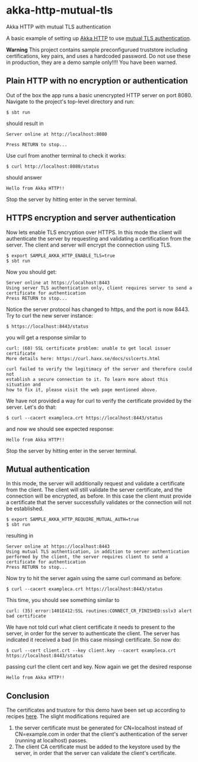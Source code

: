# akka-http-mutual-tls

Akka HTTP with mutual TLS authentication

A basic example of setting up [Akka HTTP](https://doc.akka.io/docs/akka-http/current/index.html) to use [mutual TLS authentication](https://doc.akka.io/docs/akka-http/current/server-side/server-https-support.html#mutual-authentication).

**Warning** This project contains sample preconfigurued truststore including certifications, key pairs, and uses a hardcoded password. Do not use these in production, they are a demo sample only!!!! You have been warned.

## Plain HTTP with no encryption or authentication

Out of the box the app runs a basic unencrypted HTTP server on port 8080. Navigate to the project's top-level directory and run:
```
$ sbt run
```

should result in 
```
Server online at http://localhost:8080

Press RETURN to stop...
```

Use curl from another terminal to check it works:
```
$ curl http://localhost:8080/status
```

should answer
```
Hello from Akka HTTP!!
```

Stop the server by hitting enter in the server terminal.

## HTTPS encryption and server authentication

Now lets enable TLS encryption over HTTPS. In this mode the client will authenticate the server by requesting and validating a certification from the server. The client and server will encrypt the connection using TLS. 

```
$ export SAMPLE_AKKA_HTTP_ENABLE_TLS=true
$ sbt run
```

Now you should get:
```
Server online at https://localhost:8443
Using server TLS authentication only, client requires server to send a certificate for authentication
Press RETURN to stop...
```

Notice the server protocol has changed to https, and the port is now 8443. Try to curl the new server instance:
```
$ https://localhost:8443/status
```

you will get a response similar to
```
curl: (60) SSL certificate problem: unable to get local issuer certificate
More details here: https://curl.haxx.se/docs/sslcerts.html

curl failed to verify the legitimacy of the server and therefore could not
establish a secure connection to it. To learn more about this situation and
how to fix it, please visit the web page mentioned above.
```

We have not provided a way for curl to verify the certificate provided by the server. Let's do that:
```
$ curl --cacert exampleca.crt https://localhost:8443/status
```

and now we should see expected response:
```
Hello from Akka HTTP!!
```

Stop the server by hitting enter in the server terminal.

## Mutual authentication

In this mode, the server will additionally request and validate a certificate from the client. The client will still validate the server certificate, and the connection will be encrypted, as before. In this case the client must provide a certificate that the server successfully validates or the connection will not be established.

```
$ export SAMPLE_AKKA_HTTP_REQUIRE_MUTUAL_AUTH=true
$ sbt run
```

resulting in
```
Server online at https://localhost:8443
Using mutual TLS authentication, in addition to server authentication performed by the client, the server requires client to send a certificate for authentication
Press RETURN to stop...
```

Now try to hit the server again using the same curl command as before:
```
$ curl --cacert exampleca.crt https://localhost:8443/status
```

This time, you should see something similar to
```
curl: (35) error:1401E412:SSL routines:CONNECT_CR_FINISHED:sslv3 alert bad certificate
```

We have not told curl what client certificate it needs to present to the server, in order for the server to authenticate the client. The server has indicated it received a bad (in this case missing) certificate. So now do: 
```
$ curl --cert client.crt --key client.key --cacert exampleca.crt https://localhost:8443/status
```

passing curl the client cert and key. Now again we get the desired response
```
Hello from Akka HTTP!!
```

## Conclusion

The certificates and trustore for this demo have been set up according to recipes [here](https://lightbend.github.io/ssl-config/CertificateGeneration.html). The slight modifications required are
1. the server certificate must be generated for CN=localhost instead of CN=example.com in order that the client's authentication of the server (running at localhost) passes.
2. The client CA certificate must be added to the keystore used by the server, in order that the server can validate the client's certificate.






